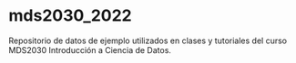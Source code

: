 # mds2030_2022
Repositorio de datos de ejemplo utilizados en clases  y tutoriales del curso MDS2030 Introducción a Ciencia de Datos.

